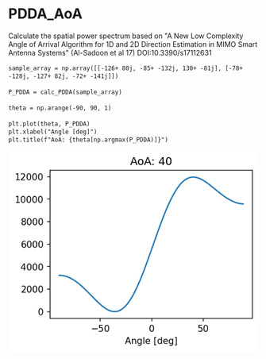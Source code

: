 # PDDA_AoA

Calculate the spatial power spectrum based on "A New Low Complexity Angle of Arrival Algorithm for 1D and 2D Direction Estimation in MIMO Smart Antenna Systems" (Al-Sadoon et al 17)
DOI:10.3390/s17112631

```
sample_array = np.array([[-126+ 80j, -85+ -132j, 130+ -81j], [-78+ -128j, -127+ 82j, -72+ -141j]])

P_PDDA = calc_PDDA(sample_array)

theta = np.arange(-90, 90, 1)

plt.plot(theta, P_PDDA)
plt.xlabel("Angle [deg]")
plt.title(f"AoA: {theta[np.argmax(P_PDDA)]}")
```

![img_pdda](img_pdda.png)
